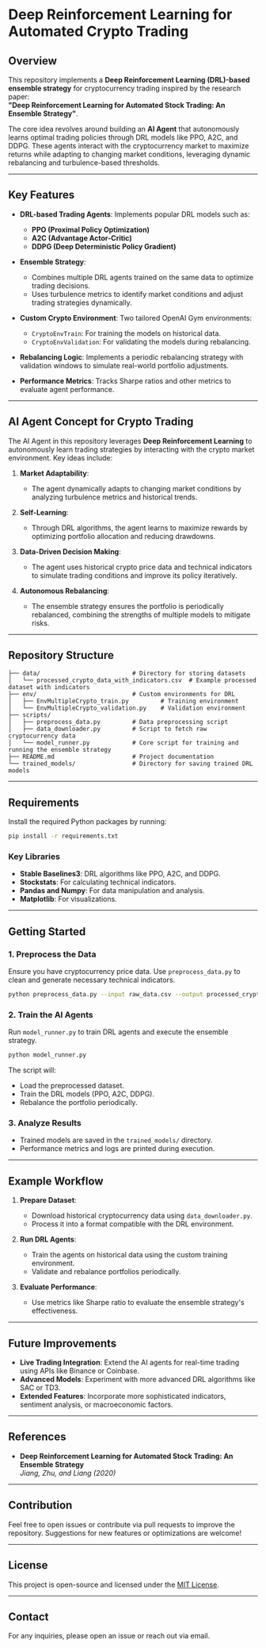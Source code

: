 # **Deep Reinforcement Learning for Automated Crypto Trading**

## Overview

This repository implements a **Deep Reinforcement Learning (DRL)-based ensemble strategy** for cryptocurrency trading inspired by the research paper:  
**"Deep Reinforcement Learning for Automated Stock Trading: An Ensemble Strategy"**.  

The core idea revolves around building an **AI Agent** that autonomously learns optimal trading policies through DRL models like PPO, A2C, and DDPG. These agents interact with the cryptocurrency market to maximize returns while adapting to changing market conditions, leveraging dynamic rebalancing and turbulence-based thresholds.

---

## Key Features

- **DRL-based Trading Agents**: Implements popular DRL models such as:
  - **PPO (Proximal Policy Optimization)**
  - **A2C (Advantage Actor-Critic)**
  - **DDPG (Deep Deterministic Policy Gradient)**

- **Ensemble Strategy**: 
  - Combines multiple DRL agents trained on the same data to optimize trading decisions.
  - Uses turbulence metrics to identify market conditions and adjust trading strategies dynamically.

- **Custom Crypto Environment**: Two tailored OpenAI Gym environments:
  - `CryptoEnvTrain`: For training the models on historical data.
  - `CryptoEnvValidation`: For validating the models during rebalancing.

- **Rebalancing Logic**: Implements a periodic rebalancing strategy with validation windows to simulate real-world portfolio adjustments.

- **Performance Metrics**: Tracks Sharpe ratios and other metrics to evaluate agent performance.

---

## AI Agent Concept for Crypto Trading

The AI Agent in this repository leverages **Deep Reinforcement Learning** to autonomously learn trading strategies by interacting with the crypto market environment. Key ideas include:

1. **Market Adaptability**:
   - The agent dynamically adapts to changing market conditions by analyzing turbulence metrics and historical trends.

2. **Self-Learning**:
   - Through DRL algorithms, the agent learns to maximize rewards by optimizing portfolio allocation and reducing drawdowns.

3. **Data-Driven Decision Making**:
   - The agent uses historical crypto price data and technical indicators to simulate trading conditions and improve its policy iteratively.

4. **Autonomous Rebalancing**:
   - The ensemble strategy ensures the portfolio is periodically rebalanced, combining the strengths of multiple models to mitigate risks.

---

## Repository Structure

```
├── data/                          # Directory for storing datasets
│   └── processed_crypto_data_with_indicators.csv  # Example processed dataset with indicators
├── env/                           # Custom environments for DRL
│   ├── EnvMultipleCrypto_train.py         # Training environment
│   └── EnvMultipleCrypto_validation.py    # Validation environment
├── scripts/
│   ├── preprocess_data.py         # Data preprocessing script
│   ├── data_downloader.py         # Script to fetch raw cryptocurrency data
│   └── model_runner.py            # Core script for training and running the ensemble strategy
├── README.md                      # Project documentation
└── trained_models/                # Directory for saving trained DRL models
```

---

## Requirements

Install the required Python packages by running:

```bash
pip install -r requirements.txt
```

### Key Libraries
- **Stable Baselines3**: DRL algorithms like PPO, A2C, and DDPG.
- **Stockstats**: For calculating technical indicators.
- **Pandas and Numpy**: For data manipulation and analysis.
- **Matplotlib**: For visualizations.

---

## Getting Started

### 1. Preprocess the Data
Ensure you have cryptocurrency price data. Use `preprocess_data.py` to clean and generate necessary technical indicators.

```bash
python preprocess_data.py --input raw_data.csv --output processed_crypto_data_with_indicators.csv
```

### 2. Train the AI Agents
Run `model_runner.py` to train DRL agents and execute the ensemble strategy.

```bash
python model_runner.py
```

The script will:
- Load the preprocessed dataset.
- Train the DRL models (PPO, A2C, DDPG).
- Rebalance the portfolio periodically.

### 3. Analyze Results
- Trained models are saved in the `trained_models/` directory.
- Performance metrics and logs are printed during execution.

---

## Example Workflow

1. **Prepare Dataset**: 
   - Download historical cryptocurrency data using `data_downloader.py`.
   - Process it into a format compatible with the DRL environment.

2. **Run DRL Agents**:
   - Train the agents on historical data using the custom training environment.
   - Validate and rebalance portfolios periodically.

3. **Evaluate Performance**:
   - Use metrics like Sharpe ratio to evaluate the ensemble strategy's effectiveness.

---

## Future Improvements

- **Live Trading Integration**: Extend the AI agents for real-time trading using APIs like Binance or Coinbase.
- **Advanced Models**: Experiment with more advanced DRL algorithms like SAC or TD3.
- **Extended Features**: Incorporate more sophisticated indicators, sentiment analysis, or macroeconomic factors.

---

## References

- **Deep Reinforcement Learning for Automated Stock Trading: An Ensemble Strategy**  
  *Jiang, Zhu, and Liang (2020)*

---

## Contribution

Feel free to open issues or contribute via pull requests to improve the repository. Suggestions for new features or optimizations are welcome!

---

## License

This project is open-source and licensed under the [MIT License](LICENSE).

---

## Contact

For any inquiries, please open an issue or reach out via email.
